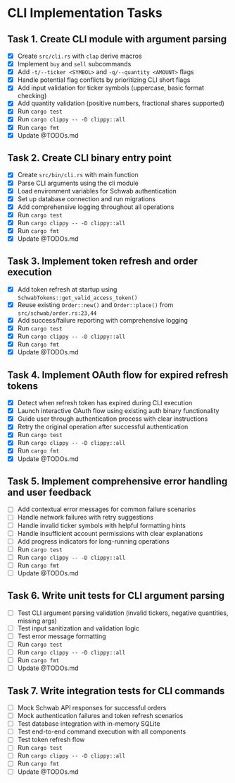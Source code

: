 # CLI Implementation Tasks

## Task 1. Create CLI module with argument parsing
- [x] Create `src/cli.rs` with `clap` derive macros
- [x] Implement `buy` and `sell` subcommands
- [x] Add `-t/--ticker <SYMBOL>` and `-q/--quantity <AMOUNT>` flags
- [x] Handle potential flag conflicts by prioritizing CLI short flags
- [x] Add input validation for ticker symbols (uppercase, basic format checking)
- [x] Add quantity validation (positive numbers, fractional shares supported)
- [x] Run `cargo test`
- [x] Run `cargo clippy -- -D clippy::all`
- [x] Run `cargo fmt`
- [x] Update @TODOs.md

## Task 2. Create CLI binary entry point
- [x] Create `src/bin/cli.rs` with main function
- [x] Parse CLI arguments using the cli module
- [x] Load environment variables for Schwab authentication
- [x] Set up database connection and run migrations
- [x] Add comprehensive logging throughout all operations
- [x] Run `cargo test`
- [x] Run `cargo clippy -- -D clippy::all`
- [x] Run `cargo fmt`
- [x] Update @TODOs.md

## Task 3. Implement token refresh and order execution
- [x] Add token refresh at startup using `SchwabTokens::get_valid_access_token()`
- [x] Reuse existing `Order::new()` and `Order::place()` from `src/schwab/order.rs:23,44`
- [x] Add success/failure reporting with comprehensive logging
- [x] Run `cargo test`
- [x] Run `cargo clippy -- -D clippy::all`
- [x] Run `cargo fmt`
- [x] Update @TODOs.md

## Task 4. Implement OAuth flow for expired refresh tokens
- [x] Detect when refresh token has expired during CLI execution
- [x] Launch interactive OAuth flow using existing auth binary functionality
- [x] Guide user through authentication process with clear instructions
- [x] Retry the original operation after successful authentication
- [x] Run `cargo test`
- [x] Run `cargo clippy -- -D clippy::all`
- [x] Run `cargo fmt`
- [x] Update @TODOs.md

## Task 5. Implement comprehensive error handling and user feedback
- [ ] Add contextual error messages for common failure scenarios
- [ ] Handle network failures with retry suggestions
- [ ] Handle invalid ticker symbols with helpful formatting hints
- [ ] Handle insufficient account permissions with clear explanations
- [ ] Add progress indicators for long-running operations
- [ ] Run `cargo test`
- [ ] Run `cargo clippy -- -D clippy::all`
- [ ] Run `cargo fmt`
- [ ] Update @TODOs.md

## Task 6. Write unit tests for CLI argument parsing
- [ ] Test CLI argument parsing validation (invalid tickers, negative quantities, missing args)
- [ ] Test input sanitization and validation logic
- [ ] Test error message formatting
- [ ] Run `cargo test`
- [ ] Run `cargo clippy -- -D clippy::all`
- [ ] Run `cargo fmt`
- [ ] Update @TODOs.md

## Task 7. Write integration tests for CLI commands
- [ ] Mock Schwab API responses for successful orders
- [ ] Mock authentication failures and token refresh scenarios
- [ ] Test database integration with in-memory SQLite
- [ ] Test end-to-end command execution with all components
- [ ] Test token refresh flow
- [ ] Run `cargo test`
- [ ] Run `cargo clippy -- -D clippy::all`
- [ ] Run `cargo fmt`
- [ ] Update @TODOs.md